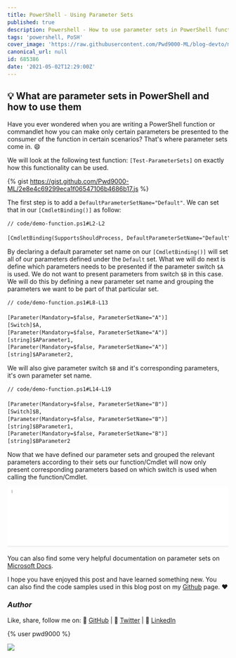 ```yaml
---
title: PowerShell - Using Parameter Sets
published: true
description: Powershell - How to use parameter sets in PowerShell functions
tags: 'powershell, PoSH'
cover_image: 'https://raw.githubusercontent.com/Pwd9000-ML/blog-devto/main/posts/2021-Powershell-Using-Parameter-Sets/assets/PowerShellHowTo.png'
canonical_url: null
id: 685386
date: '2021-05-02T12:29:00Z'
---
```


## :bulb: What are parameter sets in PowerShell and how to use them

Have you ever wondered when you are writing a PowerShell function or commandlet how you can make only certain parameters be presented to the consumer of the function in certain scenarios? That's where parameter sets come in. :smile:

We will look at the following test function: `[Test-ParameterSets]` on exactly how this functionality can be used.

{% gist <https://gist.github.com/Pwd9000-ML/2e8e4c69299eca1f06547106b4686b17.js> %}

The first step is to add a `DefaultParameterSetName="Default"`. We can set that in our `[CmdletBinding()]` as follow:

```txt
// code/demo-function.ps1#L2-L2

[CmdletBinding(SupportsShouldProcess, DefaultParameterSetName="Default")]
```

By declaring a default parameter set name on our `[CmdletBinding()]` will set all of our parameters defined under the `Default` set. What we will do next is define which parameters needs to be presented if the parameter switch `$A` is used. We do not want to present parameters from switch `$B` in this case. We will do this by defining a new parameter set name and grouping the parameters we want to be part of that particular set.

```txt
// code/demo-function.ps1#L8-L13

[Parameter(Mandatory=$false, ParameterSetName="A")]
[Switch]$A,
[Parameter(Mandatory=$false, ParameterSetName="A")]
[string]$AParameter1,
[Parameter(Mandatory=$false, ParameterSetName="A")]
[string]$AParameter2,
```

We will also give parameter switch `$B` and it's corresponding parameters, it's own parameter set name.

```txt
// code/demo-function.ps1#L14-L19

[Parameter(Mandatory=$false, ParameterSetName="B")]
[Switch]$B,
[Parameter(Mandatory=$false, ParameterSetName="B")]
[string]$BParameter1,
[Parameter(Mandatory=$false, ParameterSetName="B")]
[string]$BParameter2
```

Now that we have defined our parameter sets and grouped the relevant parameters according to their sets our function/Cmdlet will now only present corresponding parameters based on which switch is used when calling the function/Cmdlet.

![testFunctionAnimation](https://raw.githubusercontent.com/Pwd9000-ML/blog-devto/main/posts/2021-Powershell-Using-Parameter-Sets/assets/TestFunctionAnimation.gif)

You can also find some very helpful documentation on parameter sets on [Microsoft Docs](https://docs.microsoft.com/en-us/powershell/module/microsoft.powershell.core/about/about_parameter_sets?view=powershell-7.1).

I hope you have enjoyed this post and have learned something new. You can also find the code samples used in this blog post on my [Github](https://github.com/Pwd9000-ML/blog-devto/tree/main/posts/2021-Powershell-Using-Parameter-Sets/code) page. :heart:

### _Author_

Like, share, follow me on: :octopus: [GitHub](https://github.com/Pwd9000-ML) | :penguin: [Twitter](https://twitter.com/pwd9000) | :space_invader: [LinkedIn](https://www.linkedin.com/in/marcel-l-61b0a96b/)

{% user pwd9000 %}

<a href="https://www.buymeacoffee.com/pwd9000"><img src="https://img.buymeacoffee.com/button-api/?text=Buy me a coffee&emoji=&slug=pwd9000&button_colour=FFDD00&font_colour=000000&font_family=Cookie&outline_colour=000000&coffee_colour=ffffff"></a>
